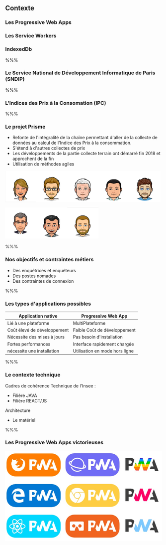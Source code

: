 ## Contexte

### Les Progressive Web Apps

### Les Service Workers

### IndexedDb

%%%

<!-- .slide: class="slide" data-background-image="images/logo-git.png" data-background-size="600px" -->

### Le Service National de Développement Informatique de Paris (SNDIP)

%%%

<!-- .slide: class="slide" data-background-image="images/logo-git.png" data-background-size="600px" -->

### L'Indices des Prix à la Consomation (IPC)

%%%

<!-- .slide: class="slide" data-background-image="images/logo-git.png" data-background-size="600px" -->

### Le projet Prisme

- Refonte de l'intégralité de la chaîne permettant d'aller de la collecte de données au calcul de l'Indice des Prix à la consommation.
- S'étend à d'autres collectes de prix
- Les développements de la partie collecte terrain ont démarré fin 2018 et approchent de la fin
- Utilisation de méthodes agiles

<img src="images/Aude_blanc.png" width="100px" height="100px"/><img src="images/Jacques.png" width="100px" height="100px"/><img src="images/Lionel.png" width="100px" height="100px"/><img src="images/Julien.png" width="100px" height="100px"/><img src="images/Adrien.png" width="100px" height="100px"/>

<img src="images/Benoit_clean.png" width="100px" height="100px"/><img src="images/Michael.png" width="100px" height="100px"/><img src="images/Cedric_blanc.png" width="100px" height="100px"/>

%%%

<!-- .slide: class="slide" data-background-image="images/logo-git.png" data-background-size="600px" -->

### Nos objectifs et contraintes métiers

- Des enquêtrices et enquêteurs
- Des postes nomades
- Des contraintes de connexion

%%%

<!-- .slide: class="slide" data-background-image="images/logo-git.png" data-background-size="600px" -->

### Les types d'applications possibles

| Application native          | Progressive Web App            |
| --------------------------- | ------------------------------ |
| Lié à une plateforme        | MultiPlateforme                |
| Coût élevé de développement | Faible Coût de développement   |
| Nécessite des mises à jours | Pas besoin d'installation      |
| Fortes performances         | Interface rapidement chargée   |
| nécessite une installation  | Utilisation en mode hors ligne |

%%%

<!-- .slide: class="slide" data-background-image="images/logo-git.png" data-background-size="600px" -->

### Le contexte technique

Cadres de cohérence Technique de l'Insee :

- Filière JAVA
- Filière REACT/JS

Architecture

- Le matériel

%%%

### Les Progressive Web Apps victorieuses

<img src="images/pwa.png" style="width: 600px;" />
